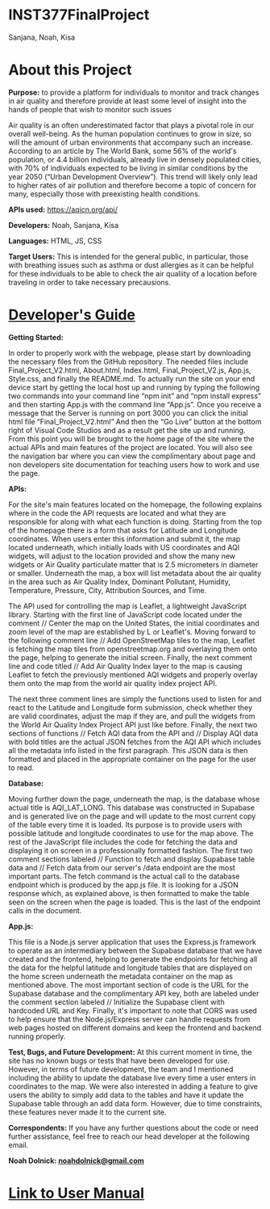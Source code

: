 # INST377FinalProject
Sanjana, Noah, Kisa

# About this Project
**Purpose:** to provide a platform for individuals to monitor and track changes in air quality and therefore provide at least some level of insight into the hands of people that wish to monitor such issues

Air quality is an often underestimated factor that plays a pivotal role in our overall well-being. As the human population continues to grow in size, so will the amount of urban environments that accompany such an increase. According to an article by The World Bank, some 56% of the world's population, or 4.4 billion individuals, already live in densely populated cities, with 70% of individuals expected to be living in similar conditions by the year 2050 (“Urban Development Overview”). This trend will likely only lead to higher rates of air pollution and therefore become a topic of concern for many, especially those with preexisting health conditions.

**APIs used:** https://aqicn.org/api/ 

**Developers:** Noah, Sanjana, Kisa

**Languages:** HTML, JS, CSS

**Target Users:** This is intended for the general public, in particular, those with breathing issues such as asthma or dust allergies as it can be helpful for these individuals to be able to check the air qualiity of a location before traveling in order to take necessary precausions. 

# [Developer's Guide](https://docs.google.com/document/d/1ST9N4CwJZG6KqTgQTu3rLrEwGckQdTTy8HxdHZu626s/edit?usp=sharing)

**Getting Started:**

In order to properly work with the webpage, please start by downloading the necessary files from the GitHub repository. The needed files include Final_Project_V2.html, About.html, Index.html, Final_Project_V2.js, App.js, Style.css, and finally the README.md. To actually run the site on your end device start by getting the local host up and running by typing the following two commands into your command line “npm init” and “npm install express” and then starting App.js with the command line “App.js”. Once you receive a message that the Server is running on port 3000 you can click the initial html file “Final_Project_V2.html” 
And then the “Go Live” button at the bottom right of Visual Code Studios and as a result get the site up and running. From this point you will be brought to the home page of the site where the actual APIs and main features of the project are located. You will also see the navigation bar where you can view the complimentary about page and non developers site documentation for teaching users how to work and use the page. 

**APIs:**

For the site's main features located on the homepage, the following explains where in the code the API requests are located and what they are responsible for along with what each function is doing. Starting from the top of the homepage there is a form that asks for Latitude and Longitude coordinates. When users enter this information and submit it, the map located underneath, which initially loads with US coordinates and AQI widgets, will adjust to the location provided and show the many new widgets or Air Quality particulate matter that is 2.5 micrometers in diameter or smaller. Underneath the map, a box will list metadata about the air quality in the area such as Air Quality Index, Dominant Pollutant, Humidity, Temperature, Pressure, City, Attribution Sources, and Time.

The API used for controlling the map is Leaflet, a lightweight JavaScript library. Starting with the first line of JavaScript code located under the comment // Center the map on the United States, the initial coordinates and zoom level of the map are established by L or Leaflet's. Moving forward to the following comment line // Add OpenStreetMap tiles to the map, Leaflet is fetching the map tiles from openstreetmap.org and overlaying them onto the page, helping to generate the initial screen. Finally, the next comment line and code titled // Add Air Quality Index layer to the map is causing Leaflet to fetch the previously mentioned AQI widgets and properly overlay them onto the map from the world air quality index project API. 

The next three comment lines are simply the functions used to listen for and react to the Latitude and Longitude form submission, check whether they are valid coordinates, adjust the map if they are, and pull the widgets from the World Air Quality Index Project API just like before. Finally, the next two sections of functions // Fetch AQI data from the API and // Display AQI data with bold titles are the actual JSON fetches from the AQI API which includes all the metadata info listed in the first paragraph. This JSON data is then formatted and placed in the appropriate container on the page for the user to read.


**Database:**

Moving further down the page, underneath the map, is the database whose actual title is AQI_LAT_LONG. This database was constructed in Supabase and is generated live on the page and will update to the most current copy of the table every time it is loaded. Its purpose is to provide users with possible latitude and longitude coordinates to use for the map above. The rest of the JavaScript file includes the code for fetching the data and displaying it on screen in a professionally formatted fashion. The first two comment sections labeled // Function to fetch and display Supabase table data and // Fetch data from our server's /data endpoint are the most important parts. The fetch command is the actual call to the database endpoint which is produced by the app.js file. It is looking for a JSON response which, as explained above, is then formatted to make the table seen on the screen when the page is loaded. This is the last of the endpoint calls in the document.

**App.js:**

This file is a Node.js server application that uses the Express.js framework to operate as an intermediary between the Supabase database that we have created and the frontend, helping to generate the endpoints for fetching all the data for the helpful latitude and longitude tables that are displayed on the home screen underneath the metadata container on the map as mentioned above. The most important section of code is the URL for the Supabase database and the complimentary API key, both are labeled under the comment section labeled // Initialize the Supabase client with hardcoded URL and Key. Finally, it's important to note that CORS was used to help ensure that the Node.js/Express server can handle requests from web pages hosted on different domains and keep the frontend and backend running properly.

**Test, Bugs, and Future Development:**
At this current moment in time, the site has no known bugs or tests that have been developed for use. However, in terms of future development, the team and I mentioned including the ability to update the database live every time a user enters in coordinates to the map. We were also interested in adding a feature to give users the ability to simply add data to the tables and have it update the Supabase table through an add data form. However, due to time constraints, these features never made it to the current site.

**Correspondents:**
If you have any further questions about the code or need further assistance, feel free to reach our head developer at the following email.

**Noah Dolnick: noahdolnick@gmail.com**

# [Link to User Manual](user_guide.html)
